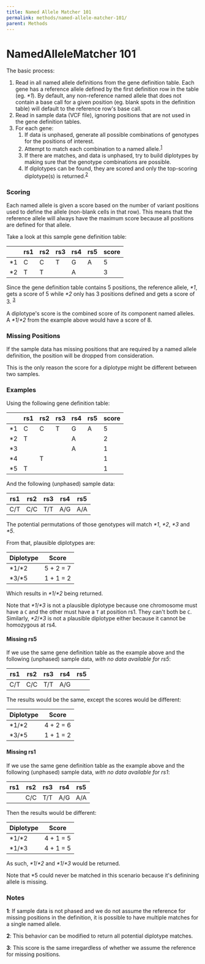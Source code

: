 ```yaml
---
title: Named Allele Matcher 101
permalink: methods/named-allele-matcher-101/
parent: Methods
---
```

# NamedAlleleMatcher 101

The basic process:

1. Read in all named allele definitions from the gene definition table.
   Each gene has a reference allele defined by the first definition row in the table (eg. _*1_).  By default, any non-reference named allele that does not contain a base call for a given position (eg. blank spots in the definition table) will default to the reference row's base call.
2. Read in sample data (VCF file), ignoring positions that are not used in the gene definition tables.
3. For each gene:
    1. If data is unphased, generate all possible combinations of genotypes for the positions of interest.
    2. Attempt to match each combination to a named allele.<sup>[1](#notes)</sup>
    3. If there are matches, and data is unphased, try to build diplotypes by making sure that the genotype combinations are possible.
    4. If diplotypes can be found, they are scored and only the top-scoring diplotype(s) is returned.<sup>[2](#notes)</sup>




### Scoring

Each named allele is given a score based on the number of variant positions used to define the allele (non-blank cells in that row).  This means that the reference allele will always have the maximum score because all positions are defined for that allele.

Take a look at this sample gene definition table:

|     | rs1 | rs2 | rs3 | rs4 | rs5 | score |
| --- | --- | --- | --- | --- | --- | ----- |
| *1  | C   | C   | T   | G   | A   | 5     |
| *2  | T   | T   |     | A   |     | 3     |

Since the gene definition table contains 5 positions, the reference allele, _*1_, gets a score of 5 while _*2_ only has 3 positions defined and gets a score of 3. <sup>[3](#notes)</sup>

A diplotype's score is the combined score of its component named alleles.  A _*1_/_*2_ from the example above would have a score of 8.


### Missing Positions

If the sample data has missing positions that are required by a named allele definition, the position will be dropped from consideration.

This is the only reason the score for a diplotype might be different between two samples.


### Examples

Using the following gene definition table:

|     | rs1 | rs2 | rs3 | rs4 | rs5 | score |
| --- | --- | --- | --- | --- | --- | ----- |
| *1  | C   | C   | T   | G   | A   | 5     |
| *2  | T   |     |     | A   |     | 2     |
| *3  |     |     |     | A   |     | 1     |
| *4  |     | T   |     |     |     | 1     |
| *5  | T   |     |     |     |     | 1     |

And the following (unphased) sample data:

| rs1 | rs2 | rs3 | rs4 | rs5 |
| --- | --- | --- | --- | --- |
| C/T | C/C | T/T | A/G | A/A |

The potential permutations of those genotypes will match _*1_, _*2_, _*3_ and _*5_.

From that, plausible diplotypes are:

| Diplotype | Score     |
| --------- | --------- |
| *1/*2     | 5 + 2 = 7 |
| *3/*5     | 1 + 1 = 2 |

Which results in _*1_/_*2_ being returned.

Note that _*1_/_*3_ is not a plausible diplotype because one chromosome must have a `C` and the other must have a `T` at position rs1.  They can't both be `C`.  Similarly, _*2_/_*3_ is not a plausible diplotype either because it cannot be homozygous at rs4.


#### Missing rs5

If we use the same gene definition table as the example above and the following (unphased) sample data, _with no data available for rs5_:

| rs1 | rs2 | rs3 | rs4 | rs5 |
| --- | --- | --- | --- | --- |
| C/T | C/C | T/T | A/G |     |

The results would be the same, except the scores would be different:

| Diplotype | Score     |
| --------- | --------- |
| *1/*2     | 4 + 2 = 6 |
| *3/*5     | 1 + 1 = 2 |


#### Missing rs1

If we use the same gene definition table as the example above and the following (unphased) sample data, _with no data available for rs1_:

| rs1 | rs2 | rs3 | rs4 | rs5 |
| --- | --- | --- | --- | --- |
|     | C/C | T/T | A/G | A/A |

Then the results would be different:

| Diplotype | Score     |
| --------- | --------- |
| *1/*2     | 4 + 1 = 5 |
| *1/*3     | 4 + 1 = 5 |

As such, _*1_/_*2_ and _*1_/_*3_ would be returned.

Note that *5 could never be matched in this scenario because it's definining allele is missing.


### Notes

__1__:  If sample data is not phased and we do not assume the reference for missing positions in the definition, it is possible to have multiple matches for a single named allele.

__2__: This behavior can be modified to return all potential diplotype matches.

__3__: This score is the same irregardless of whether we assume the reference for missing positions.
